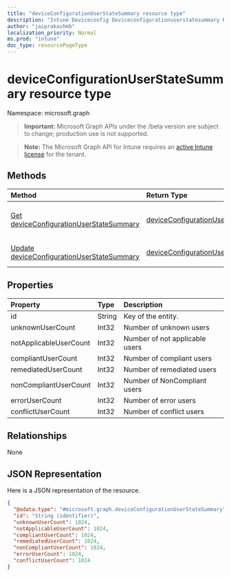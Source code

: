 ```yaml
---
title: "deviceConfigurationUserStateSummary resource type"
description: "Intune Deviceconfig Deviceconfigurationuserstatesummary Resources ."
author: "jaiprakashmb"
localization_priority: Normal
ms.prod: "intune"
doc_type: resourcePageType
---
```


# deviceConfigurationUserStateSummary resource type

Namespace: microsoft.graph

> **Important:** Microsoft Graph APIs under the /beta version are subject to change; production use is not supported.

> **Note:** The Microsoft Graph API for Intune requires an [active Intune license](https://go.microsoft.com/fwlink/?linkid=839381) for the tenant.



## Methods
|Method|Return Type|Description|
|:---|:---|:---|
|[Get deviceConfigurationUserStateSummary](../api/intune-deviceconfig-deviceconfigurationuserstatesummary-get.md)|[deviceConfigurationUserStateSummary](../resources/intune-deviceconfig-deviceconfigurationuserstatesummary.md)|Read properties and relationships of the [deviceConfigurationUserStateSummary](../resources/intune-deviceconfig-deviceconfigurationuserstatesummary.md) object.|
|[Update deviceConfigurationUserStateSummary](../api/intune-deviceconfig-deviceconfigurationuserstatesummary-update.md)|[deviceConfigurationUserStateSummary](../resources/intune-deviceconfig-deviceconfigurationuserstatesummary.md)|Update the properties of a [deviceConfigurationUserStateSummary](../resources/intune-deviceconfig-deviceconfigurationuserstatesummary.md) object.|

## Properties
|Property|Type|Description|
|:---|:---|:---|
|id|String|Key of the entity.|
|unknownUserCount|Int32|Number of unknown users|
|notApplicableUserCount|Int32|Number of not applicable users|
|compliantUserCount|Int32|Number of compliant users|
|remediatedUserCount|Int32|Number of remediated users|
|nonCompliantUserCount|Int32|Number of NonCompliant users|
|errorUserCount|Int32|Number of error users|
|conflictUserCount|Int32|Number of conflict users|

## Relationships
None

## JSON Representation
Here is a JSON representation of the resource.
<!-- {
  "blockType": "resource",
  "keyProperty": "id",
  "@odata.type": "microsoft.graph.deviceConfigurationUserStateSummary"
}
-->
``` json
{
  "@odata.type": "#microsoft.graph.deviceConfigurationUserStateSummary",
  "id": "String (identifier)",
  "unknownUserCount": 1024,
  "notApplicableUserCount": 1024,
  "compliantUserCount": 1024,
  "remediatedUserCount": 1024,
  "nonCompliantUserCount": 1024,
  "errorUserCount": 1024,
  "conflictUserCount": 1024
}
```
